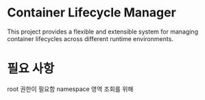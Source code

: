 # Container Lifecycle Manager

This project provides a flexible and extensible system for managing container lifecycles across different runtime environments.

# 필요 사항
root 권한이 필요함 namespace 영역 조회를 위해
